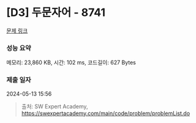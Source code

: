 # [D3] 두문자어 - 8741 

[문제 링크](https://swexpertacademy.com/main/code/problem/problemDetail.do?contestProbId=AW2y6n3qPXQDFATy) 

### 성능 요약

메모리: 23,860 KB, 시간: 102 ms, 코드길이: 627 Bytes

### 제출 일자

2024-05-13 15:56



> 출처: SW Expert Academy, https://swexpertacademy.com/main/code/problem/problemList.do